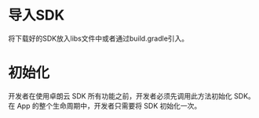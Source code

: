 # 导入SDK将下载好的SDK放入libs文件中或者通过build.gradle引入。# 初始化开发者在使用卓朗云 SDK 所有功能之前，开发者必须先调用此方法初始化 SDK。 在 App 的整个生命周期中，开发者只需要将 SDK 初始化一次。